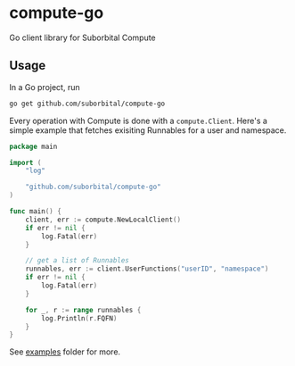 # compute-go
Go client library for Suborbital Compute

## Usage

In a Go project, run
```bash
go get github.com/suborbital/compute-go
```

Every operation with Compute is done with a `compute.Client`. Here's a simple example that fetches exisiting Runnables for a user and namespace.

```go
package main

import (
    "log"

    "github.com/suborbital/compute-go"
)

func main() {
    client, err := compute.NewLocalClient()
    if err != nil {
        log.Fatal(err)
    }

    // get a list of Runnables
    runnables, err := client.UserFunctions("userID", "namespace")
    if err != nil {
        log.Fatal(err)
    }

    for _, r := range runnables {
        log.Println(r.FQFN)
    }
}
```

See [examples](examples/) folder for more.
